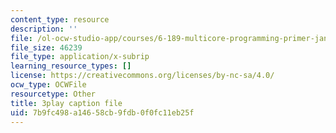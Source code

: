 ```yaml
---
content_type: resource
description: ''
file: /ol-ocw-studio-app/courses/6-189-multicore-programming-primer-january-iap-2007/7b9fc498a14658cb9fdb0f0fc11eb25f_SR6dDuTbEwo.vtt
file_size: 46239
file_type: application/x-subrip
learning_resource_types: []
license: https://creativecommons.org/licenses/by-nc-sa/4.0/
ocw_type: OCWFile
resourcetype: Other
title: 3play caption file
uid: 7b9fc498-a146-58cb-9fdb-0f0fc11eb25f
---
```

